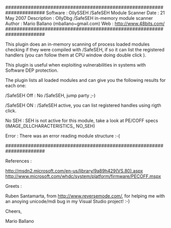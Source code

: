 ######################################################################
Software     : OllySSEH /SafeSEH Module Scanner
Date         : 21 May 2007
Description  : OllyDbg /SafeSEH in-memory module scanner
Author       : Mario Ballano (mballano~gmail.com)
Web          : http://www.48bits.com/
######################################################################

  This plugin does an in-memory scanning of process loaded modules
  checking if they were compiled with /SafeSEH, if so it can list 
  the registered handlers (you can follow them at CPU window doing 
  double click ). 
  
  This plugin is useful when exploiting vulnerabilities in 
  systems with Software DEP protection. 
  
  The plugin lists all loaded modules and can give you the 
  following results for each one:
  
  /SafeSEH Off : No /SafeSEH, jump party ;-)
  
  /SafeSEH ON  : /SafeSEH active, you can list registered handles
                 using rigth click. 
                 
  No SEH       : SEH is not active for this module, take a look
                 at PE/COFF specs (IMAGE_DLLCHARACTERISTICS_ NO_SEH)
                 
  Error        : There was an error reading module structure :-(

######################################################################

References : 

http://msdn2.microsoft.com/en-us/library/9a89h429(VS.80).aspx
http://www.microsoft.com/whdc/system/platform/firmware/PECOFF.mspx

Greets : 

Ruben Santamarta, from http://www.reversemode.com/, for helping me
with an anoying unicode/mdi bug in my Visual Studio project! :-)


Cheers, 

Mario Ballano


